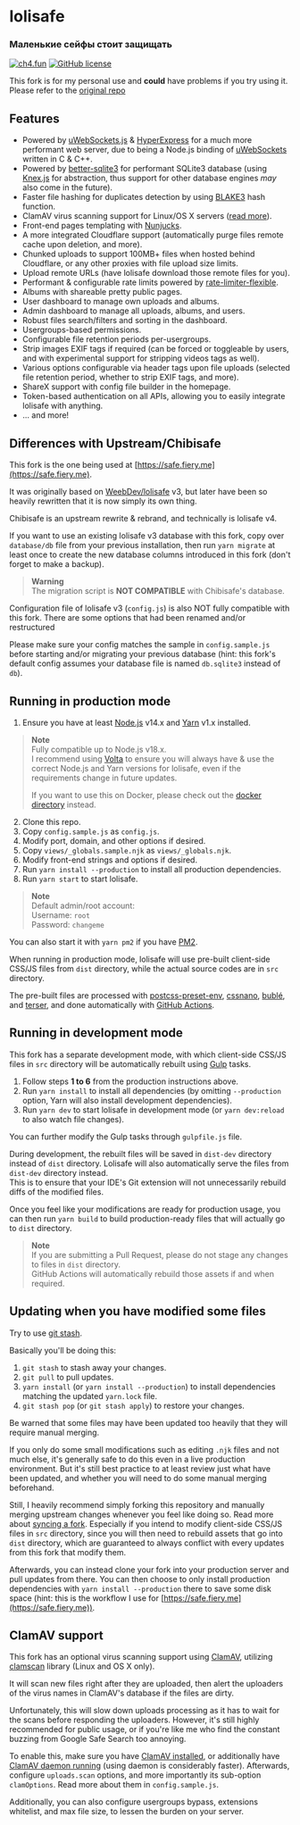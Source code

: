 # lolisafe
### Маленькие сейфы стоит защищать
[![ch4.fun](https://ch4.fun/main.png)](https://ch4.fun)
[![GitHub license](https://img.shields.io/badge/license-MIT-blue.svg?style=flat-square)](https://raw.githubusercontent.com/ch4og/lolisafe/master/LICENSE)

This fork is for my personal use and **could** have problems if you try using it. Please refer to the [original repo](https://github.com/BobbyWibowo/lolisafe)

## Features

* Powered by [uWebSockets.js](https://github.com/uNetworking/uWebSockets.js) & [HyperExpress](https://github.com/kartikk221/hyper-express) for a much more performant web server, due to being a Node.js binding of [uWebSockets](https://github.com/uNetworking/uWebSockets) written in C & C++.
* Powered by [better-sqlite3](https://github.com/WiseLibs/better-sqlite3) for performant SQLite3 database (using [Knex.js](https://knexjs.org/) for abstraction, thus support for other database engines *may* also come in the future).
* Faster file hashing for duplicates detection by using [BLAKE3](https://github.com/BLAKE3-team/BLAKE3) hash function.
* ClamAV virus scanning support for Linux/OS X servers ([read more](#clamav-support)).
* Front-end pages templating with [Nunjucks](https://mozilla.github.io/nunjucks/).
* A more integrated Cloudflare support (automatically purge files remote cache upon deletion, and more).
* Chunked uploads to support 100MB+ files when hosted behind Cloudflare, or any other proxies with file upload size limits.
* Upload remote URLs (have lolisafe download those remote files for you).
* Performant & configurable rate limits powered by [rate-limiter-flexible](https://github.com/animir/node-rate-limiter-flexible).
* Albums with shareable pretty public pages.
* User dashboard to manage own uploads and albums.
* Admin dashboard to manage all uploads, albums, and users.
* Robust files search/filters and sorting in the dashboard.
* Usergroups-based permissions.
* Configurable file retention periods per-usergroups.
* Strip images EXIF tags if required (can be forced or toggleable by users, and with experimental support for stripping videos tags as well).
* Various options configurable via header tags upon file uploads (selected file retention period, whether to strip EXIF tags, and more).
* ShareX support with config file builder in the homepage.
* Token-based authentication on all APIs, allowing you to easily integrate lolisafe with anything.
* ... and more!

## Differences with Upstream/Chibisafe

This fork is the one being used at [https://safe.fiery.me](https://safe.fiery.me).

It was originally based on [WeebDev/lolisafe](https://github.com/WeebDev/lolisafe) v3, but later have been so heavily rewritten that it is now simply its own thing.

Chibisafe is an upstream rewrite & rebrand, and technically is lolisafe v4.

If you want to use an existing lolisafe v3 database with this fork, copy over `database/db` file from your previous installation, then run `yarn migrate` at least once to create the new database columns introduced in this fork (don't forget to make a backup).

> **Warning**  
> The migration script is **NOT COMPATIBLE** with Chibisafe's database.

Configuration file of lolisafe v3 (`config.js`) is also NOT fully compatible with this fork. There are some options that had been renamed and/or restructured

Please make sure your config matches the sample in `config.sample.js` before starting and/or migrating your previous database (hint: this fork's default config assumes your database file is named `db.sqlite3` instead of `db`).

## Running in production mode

1. Ensure you have at least [Node.js](https://nodejs.org/en/download/) v14.x and [Yarn](https://yarnpkg.com/getting-started/install#install-corepack) v1.x installed.

> **Note**  
> Fully compatible up to Node.js v18.x.  
> I recommend using [Volta](https://github.com/volta-cli/volta) to ensure you will always have & use the correct Node.js and Yarn versions for lolisafe, even if the requirements change in future updates.  
>
> If you want to use this on Docker, please check out the [docker directory](https://github.com/BobbyWibowo/lolisafe/tree/safe.fiery.me/docker) instead.

2. Clone this repo.
3. Copy `config.sample.js` as `config.js`.
4. Modify port, domain, and other options if desired.
5. Copy `views/_globals.sample.njk` as `views/_globals.njk`.
6. Modify front-end strings and options if desired.
7. Run `yarn install --production` to install all production dependencies.
8. Run `yarn start` to start lolisafe.

> **Note**  
> Default admin/root account:  
> Username: `root`  
> Password: `changeme`

You can also start it with `yarn pm2` if you have [PM2](https://pm2.keymetrics.io/).

When running in production mode, lolisafe will use pre-built client-side CSS/JS files from `dist` directory, while the actual source codes are in `src` directory.

The pre-built files are processed with [postcss-preset-env](https://github.com/csstools/postcss-preset-env), [cssnano](https://github.com/cssnano/cssnano), [bublé](https://github.com/bublejs/buble), and [terser](https://github.com/terser/terser), and done automatically with [GitHub Actions](https://github.com/BobbyWibowo/lolisafe/blob/safe.fiery.me/.github/workflows/build.yml).

## Running in development mode

This fork has a separate development mode, with which client-side CSS/JS files in `src` directory will be automatically rebuilt using [Gulp](https://github.com/gulpjs/gulp#what-is-gulp) tasks.

1. Follow steps **1 to 6** from the production instructions above.
2. Run `yarn install` to install all dependencies (by omitting `--production` option, Yarn will also install development dependencies).
3. Run `yarn dev` to start lolisafe in development mode (or `yarn dev:reload` to also watch file changes).

You can further modify the Gulp tasks through `gulpfile.js` file.

During development, the rebuilt files will be saved in `dist-dev` directory instead of `dist` directory. Lolisafe will also automatically serve the files from `dist-dev` directory instead.  
This is to ensure that your IDE's Git extension will not unnecessarily rebuild diffs of the modified files.

Once you feel like your modifications are ready for production usage, you can then run `yarn build` to build production-ready files that will actually go to `dist` directory.

> **Note**  
> If you are submitting a Pull Request, please do not stage any changes to files in `dist` directory.  
> GitHub Actions will automatically rebuild those assets if and when required.

## Updating when you have modified some files

Try to use [git stash](https://www.git-scm.com/docs/git-stash).

Basically you'll be doing this:

1. `git stash` to stash away your changes.
2. `git pull` to pull updates.
3. `yarn install` (or `yarn install --production`) to install dependencies matching the updated `yarn.lock` file.
4. `git stash pop` (or `git stash apply`) to restore your changes.

Be warned that some files may have been updated too heavily that they will require manual merging.

If you only do some small modifications such as editing `.njk` files and not much else, it's generally safe to do this even in a live production environment. But it's still best practice to at least review just what have been updated, and whether you will need to do some manual merging beforehand.

Still, I heavily recommend simply forking this repository and manually merging upstream changes whenever you feel like doing so. Read more about [syncing a fork](https://help.github.com/en/github/collaborating-with-issues-and-pull-requests/syncing-a-fork). Especially if you intend to modify client-side CSS/JS files in `src` directory, since you will then need to rebuild assets that go into `dist` directory, which are guaranteed to always conflict with every updates from this fork that modify them.

Afterwards, you can instead clone your fork into your production server and pull updates from there. You can then choose to only install production dependencies with `yarn install --production` there to save some disk space (hint: this is the workflow I use for [https://safe.fiery.me](https://safe.fiery.me)).

## ClamAV support

This fork has an optional virus scanning support using [ClamAV](https://www.clamav.net/), utilizing [clamscan](https://github.com/kylefarris/clamscan) library (Linux and OS X only).

It will scan new files right after they are uploaded, then alert the uploaders of the virus names in ClamAV's database if the files are dirty.

Unfortunately, this will slow down uploads processing as it has to wait for the scans before responding the uploaders. However, it's still highly recommended for public usage, or if you're like me who find the constant buzzing from Google Safe Search too annoying.

To enable this, make sure you have [ClamAV installed](https://github.com/kylefarris/clamscan#to-use-local-binary-method-of-scanning), or additionally have [ClamAV daemon running](https://github.com/kylefarris/clamscan#to-use-clamav-using-tcp-sockets) (using daemon is considerably faster). Afterwards, configure `uploads.scan` options, and more importantly its sub-option `clamOptions`. Read more about them in `config.sample.js`.

Additionally, you can also configure usergroups bypass, extensions whitelist, and max file size, to lessen the burden on your server.
